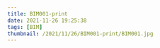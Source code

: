 ```yaml
---
title: BIM001-print
date: 2021-11-26 19:25:38
tags: [BIM]
thumbnail: /2021/11/26/BIM001-print/BIM001.jpg
---
```

